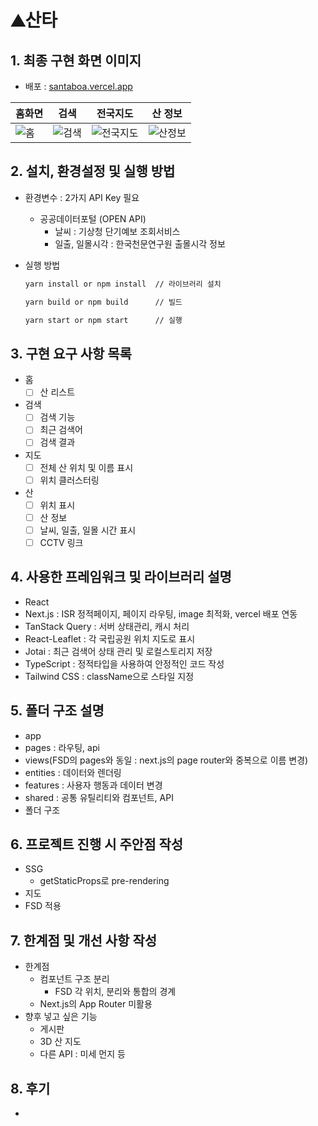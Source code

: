 # ⛰️산타

## 1. 최종 구현 화면 이미지

- 배포 : [santaboa.vercel.app](santaboa.vercel.app)
  
| 홈화면 | 검색 | 전국지도 | 산 정보 |
|----------|----------|----------|----------|
|![홈](https://github.com/user-attachments/assets/bc05f709-c4a2-435c-af90-b59be5273fcb)   | ![검색](https://github.com/user-attachments/assets/2b5aaefb-199b-4eb9-bfd6-e4ab1b8d3327) | ![전국지도](https://github.com/user-attachments/assets/e70a965c-9627-48f8-b252-2a29d3fb2632) |  ![산정보](https://github.com/user-attachments/assets/6da9de6c-ebfe-4e14-ba9c-38969bbe4a2c)  |





## 2. 설치, 환경설정 및 실행 방법

- 환경변수 : 2가지 API Key 필요
    - 공공데이터포털 (OPEN API)
        - 날씨 : 기상청 단기예보 조회서비스
        - 일출, 일몰시각 : 한국천문연구원 출몰시각 정보
- 실행 방법
    
    ```bash
    yarn install or npm install  // 라이브러리 설치

    yarn build or npm build      // 빌드
    
    yarn start or npm start      // 실행
    ```
    

## 3. 구현 요구 사항 목록

- 홈
    - [ ]  산 리스트
- 검색
    - [ ]  검색 기능
    - [ ]  최근 검색어
    - [ ]  검색 결과
- 지도
    - [ ]  전체 산 위치 및 이름 표시
    - [ ]  위치 클러스터링
- 산
    - [ ]  위치 표시
    - [ ]  산 정보
    - [ ]  날씨, 일출, 일몰 시간 표시
    - [ ]  CCTV 링크

## 4. 사용한 프레임워크 및 라이브러리 설명

- React
- Next.js : ISR 정적페이지, 페이지 라우팅, image 최적화, vercel 배포 연동
- TanStack Query : 서버 상태관리, 캐시 처리
- React-Leaflet : 각 국립공원 위치 지도로 표시
- Jotai : 최근 검색어 상태 관리 및 로컬스토리지 저장
- TypeScript : 정적타입을 사용하여 안정적인 코드 작성
- Tailwind CSS : className으로 스타일 지정

## 5. 폴더 구조 설명

- app
- pages : 라우팅, api
- views(FSD의 pages와 동일 : next.js의 page router와 중복으로 이름 변경)
- entities : 데이터와 렌더링
- features : 사용자 행동과 데이터 변경
- shared : 공통 유틸리티와 컴포넌트, API
- 폴더 구조

## 6. 프로젝트 진행 시 주안점 작성

- SSG
    - getStaticProps로 pre-rendering
- 지도
- FSD 적용

## 7. 한계점 및 개선 사항 작성

- 한계점
    - 컴포넌트 구조 분리
        - FSD 각 위치, 분리와 통합의 경계
    - Next.js의 App Router 미활용
- 향후 넣고 싶은 기능
    - 게시판
    - 3D 산 지도
    - 다른 API : 미세 먼지 등

## 8. 후기

-
